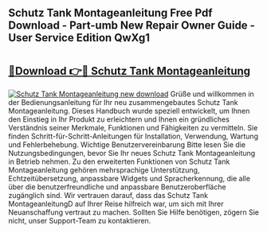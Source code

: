 ## Schutz Tank Montageanleitung Free Pdf Download - Part-umb New Repair Owner Guide - User Service Edition QwXg1

# <h2><a href="http://df6yli.blite.top/?on=Schutz+Tank+Montageanleitung">🔗Download 👉🔴 Schutz Tank Montageanleitung</a></h2>

[![Schutz Tank Montageanleitung new download](https://i.imgur.com/lujVjoI.png)](http://df6yli.blite.top/?on=Schutz+Tank+Montageanleitung)
Grüße und willkommen in der Bedienungsanleitung für Ihr neu zusammengebautes Schutz Tank Montageanleitung. Dieses Handbuch wurde speziell entwickelt, um Ihnen den Einstieg in Ihr Produkt zu erleichtern und Ihnen ein gründliches Verständnis seiner Merkmale, Funktionen und Fähigkeiten zu vermitteln. Sie finden Schritt-für-Schritt-Anleitungen für Installation, Verwendung, Wartung und Fehlerbehebung. Wichtige Benutzervereinbarung Bitte lesen Sie die Nutzungsbedingungen, bevor Sie Ihr neues Schutz Tank Montageanleitung in Betrieb nehmen. Zu den erweiterten Funktionen von Schutz Tank Montageanleitung gehören mehrsprachige Unterstützung, Echtzeitübersetzung, anpassbare Widgets und Spracherkennung, die alle über die benutzerfreundliche und anpassbare Benutzeroberfläche zugänglich sind. Wir vertrauen darauf, dass das Schutz Tank MontageanleitungD auf Ihrer Reise hilfreich war, um sich mit Ihrer Neuanschaffung vertraut zu machen. Sollten Sie Hilfe benötigen, zögern Sie nicht, unser Support-Team zu kontaktieren.
